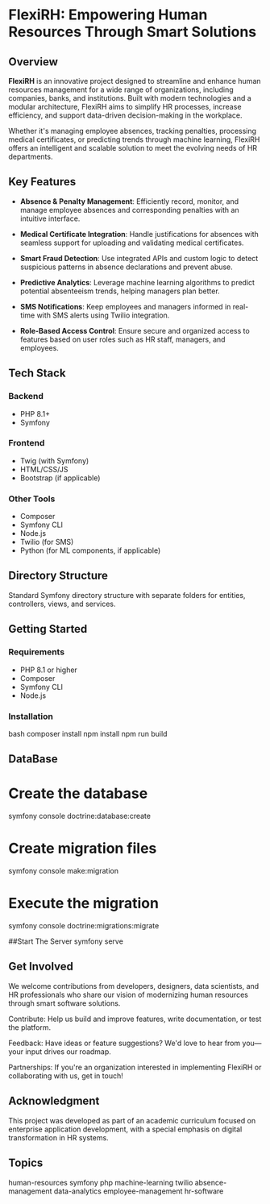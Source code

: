 # FlexiRH: Empowering Human Resources Through Smart Solutions

## Overview

**FlexiRH** is an innovative project designed to streamline and enhance human resources management for a wide range of organizations, including companies, banks, and institutions. Built with modern technologies and a modular architecture, FlexiRH aims to simplify HR processes, increase efficiency, and support data-driven decision-making in the workplace.

Whether it's managing employee absences, tracking penalties, processing medical certificates, or predicting trends through machine learning, FlexiRH offers an intelligent and scalable solution to meet the evolving needs of HR departments.

## Key Features

- **Absence & Penalty Management**: Efficiently record, monitor, and manage employee absences and corresponding penalties with an intuitive interface.
  
- **Medical Certificate Integration**: Handle justifications for absences with seamless support for uploading and validating medical certificates.

- **Smart Fraud Detection**: Use integrated APIs and custom logic to detect suspicious patterns in absence declarations and prevent abuse.

- **Predictive Analytics**: Leverage machine learning algorithms to predict potential absenteeism trends, helping managers plan better.

- **SMS Notifications**: Keep employees and managers informed in real-time with SMS alerts using Twilio integration.

- **Role-Based Access Control**: Ensure secure and organized access to features based on user roles such as HR staff, managers, and employees.

## Tech Stack

### Backend
- PHP 8.1+
- Symfony

### Frontend
- Twig (with Symfony)
- HTML/CSS/JS
- Bootstrap (if applicable)

### Other Tools
- Composer
- Symfony CLI
- Node.js
- Twilio (for SMS)
- Python (for ML components, if applicable)

## Directory Structure

Standard Symfony directory structure with separate folders for entities, controllers, views, and services.

## Getting Started

### Requirements

- PHP 8.1 or higher  
- Composer  
- Symfony CLI  
- Node.js  

### Installation

bash
composer install
npm install
npm run build
## DataBase

# Create the database
symfony console doctrine:database:create

# Create migration files
symfony console make:migration

# Execute the migration
symfony console doctrine:migrations:migrate

##Start The Server
symfony serve

## Get Involved
We welcome contributions from developers, designers, data scientists, and HR professionals who share our vision of modernizing human resources through smart software solutions.

Contribute: Help us build and improve features, write documentation, or test the platform.

Feedback: Have ideas or feature suggestions? We'd love to hear from you—your input drives our roadmap.

Partnerships: If you're an organization interested in implementing FlexiRH or collaborating with us, get in touch!

## Acknowledgment
This project was developed as part of an academic curriculum focused on enterprise application development, with a special emphasis on digital transformation in HR systems.

## Topics
human-resources symfony php machine-learning twilio absence-management data-analytics employee-management hr-software


